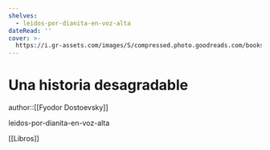 ```yaml
---
shelves:
  - leidos-por-dianita-en-voz-alta
dateRead: ''
cover: >-
  https://i.gr-assets.com/images/S/compressed.photo.goodreads.com/books/1637897821l/59702196._SX318_.jpg
---
```

# Una historia desagradable

author::[[Fyodor Dostoevsky]]


leidos-por-dianita-en-voz-alta

[[Libros]]